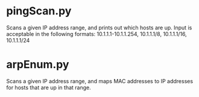 # pingScan.py
Scans a given IP address range, and prints out which hosts are up. Input is acceptable in the following formats: 10.1.1.1-10.1.1.254, 10.1.1.1/8, 10.1.1.1/16, 10.1.1.1/24

# arpEnum.py
Scans a given IP address range, and maps MAC addresses to IP addresses for hosts that are up in that range.
